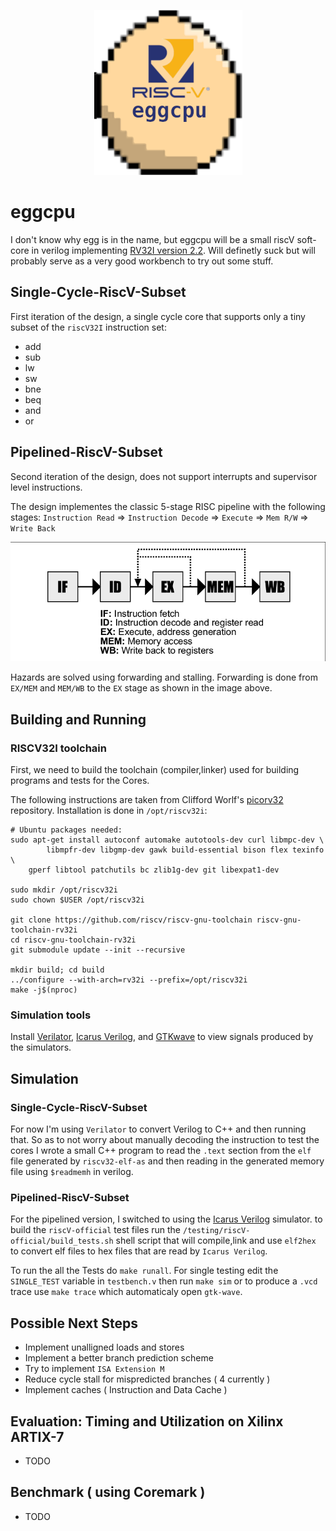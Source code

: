 
<p align="center">
<img src= pictures/eggcpu.png>
</p>

# eggcpu

I don't know why egg is in the name, but eggcpu will be a small riscV soft-core in verilog implementing [RV32I version 2.2](https://riscv.org/wp-content/uploads/2017/05/riscv-spec-v2.2.pdf). Will definetly suck but will probably serve as a very good workbench to try out some stuff.

## Single-Cycle-RiscV-Subset

First iteration of the design, a single cycle core that supports only a tiny subset of the `riscV32I` instruction set:

-   add
-   sub
-   lw
-   sw
-   bne
-   beq
-   and
-   or

## Pipelined-RiscV-Subset

Second iteration of the design, does not support interrupts and supervisor level instructions.

The design implementes the classic 5-stage RISC pipeline with the following stages:
`Instruction Read` => `Instruction Decode` => `Execute` => `Mem R/W` => `Write Back`

<p align="center">
<img src= pictures/stages.png />
</p>

Hazards are solved using forwarding and stalling. Forwarding is done from `EX/MEM` and `MEM/WB` to the `EX` stage as shown in the image above.

## Building and Running

### RISCV32I toolchain

First, we need to build the toolchain (compiler,linker) used for building programs and tests for the Cores.

The following instructions are taken from Clifford Worlf's [picorv32](https://github.com/cliffordwolf/picorv32) repository. Installation is done in `/opt/riscv32i`:

```
# Ubuntu packages needed:
sudo apt-get install autoconf automake autotools-dev curl libmpc-dev \
        libmpfr-dev libgmp-dev gawk build-essential bison flex texinfo \
    gperf libtool patchutils bc zlib1g-dev git libexpat1-dev

sudo mkdir /opt/riscv32i
sudo chown $USER /opt/riscv32i

git clone https://github.com/riscv/riscv-gnu-toolchain riscv-gnu-toolchain-rv32i
cd riscv-gnu-toolchain-rv32i
git submodule update --init --recursive

mkdir build; cd build
../configure --with-arch=rv32i --prefix=/opt/riscv32i
make -j$(nproc)
```
### Simulation tools

Install [Verilator](https://verilator.org/), [Icarus Verilog](http://iverilog.icarus.com/), and [GTKwave](https://github.com/gtkwave/gtkwave) to view signals produced by the simulators.


## Simulation

### Single-Cycle-RiscV-Subset
For now I'm using `Verilator` to convert Verilog to C++ and then running that. So as to not worry about manually decoding the instruction to test the cores I wrote a small C++ program to read the `.text` section from the `elf` file generated by `riscv32-elf-as` and then reading in the generated memory file using `$readmemh` in verilog.
### Pipelined-RiscV-Subset
For the pipelined version, I switched to using the [Icarus Verilog](http://iverilog.icarus.com/) simulator. to build the `riscV-official` test files run the `/testing/riscV-official/build_tests.sh` shell script that will compile,link and use `elf2hex` to convert elf files to hex files that are read by `Icarus Verilog`.

To run the all the Tests do `make runall`. For single testing edit the `SINGLE_TEST` variable in `testbench.v` then run `make sim` or to produce a `.vcd` trace use `make trace` which automaticaly open `gtk-wave`.

## Possible Next Steps

- Implement unalligned loads and stores
- Implement a better branch prediction scheme
- Try to implement `ISA Extension M`
- Reduce cycle stall for mispredicted branches ( 4 currently )
- Implement caches ( Instruction and Data Cache )

## Evaluation: Timing and Utilization on Xilinx ARTIX-7

- TODO


## Benchmark ( using Coremark )

- TODO